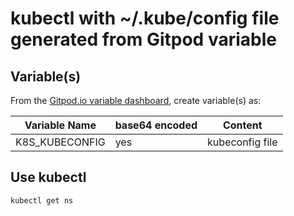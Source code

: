 # **kubectl** with **~/.kube/config** file generated from Gitpod variable

## Variable(s)

From the [Gitpod.io variable dashboard](https://gitpod.io/variables), create variable(s) as:

| Variable Name  | base64 encoded | Content
|---|---|---
| K8S_KUBECONFIG | yes | kubeconfig file  

## Use kubectl

```bash
kubectl get ns
``` 

